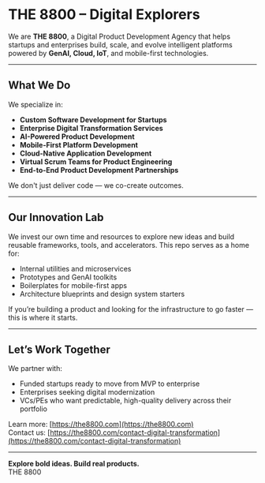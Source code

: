 # THE 8800 – Digital Explorers

We are **THE 8800**, a Digital Product Development Agency that helps startups and enterprises build, scale, and evolve intelligent platforms powered by **GenAI, Cloud, IoT**, and mobile-first technologies.

---

## What We Do

We specialize in:

- **Custom Software Development for Startups**  
- **Enterprise Digital Transformation Services**  
- **AI-Powered Product Development**  
- **Mobile-First Platform Development**  
- **Cloud-Native Application Development**  
- **Virtual Scrum Teams for Product Engineering**  
- **End-to-End Product Development Partnerships**

We don't just deliver code — we co-create outcomes.

---

## Our Innovation Lab

We invest our own time and resources to explore new ideas and build reusable frameworks, tools, and accelerators. This repo serves as a home for:

- Internal utilities and microservices  
- Prototypes and GenAI toolkits  
- Boilerplates for mobile-first apps  
- Architecture blueprints and design system starters

If you’re building a product and looking for the infrastructure to go faster — this is where it starts.

---

## Let’s Work Together

We partner with:
- Funded startups ready to move from MVP to enterprise  
- Enterprises seeking digital modernization  
- VCs/PEs who want predictable, high-quality delivery across their portfolio

Learn more: [https://the8800.com](https://the8800.com)  
Contact us: [https://the8800.com/contact-digital-transformation](https://the8800.com/contact-digital-transformation)

---

**Explore bold ideas. Build real products.**  
THE 8800
